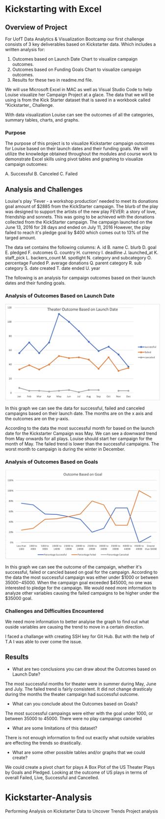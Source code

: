 # Kickstarting with Excel


## Overview of Project
For UofT Data Analytics & Visualization Bootcamp our first challenge consists of 3 key deliverables based on Kickstarter data. Which includes a written analysis for:

1) Outcomes based on Launch Date Chart to visualize campaign outcomes.
2) Outcomes based on Funding Goals Chart to visualize campaign outcomes.
3) Results  for these two in readme.md file.

We will use Microsoft Excel in MAC as well as Visual Studio Code to help Louise visualize her Campaign Project at a glace. The data that we will be using is from the Kick Starter dataset that is saved in a workbook called “Kickstarter_ Challenge.

With data visualization Louise can see the outcomes of all the categories, summary tables, charts, and graphs.

### Purpose

The purpose of this project is to visualize Kickstarter campaign outcomes for Louise based on their launch dates and their funding goals. We will utilize the knowledge obtained throughout the modules and course work to demonstrate Excel skills using pivot tables and graphing to visualize campaign outcomes:

A. Successful B. Canceled C. Failed

## Analysis and Challenges

Louise's play 'Fever - a workshop production' needed to meet its donations goal amount of $2885 from the KickStarter campaign. The blurb of the play was designed to support the artists of the new play FEVER: a story of love, friendship and sonnets. This was going to be achieved with the donations collected from the KickStarter campaign. The campaign launched on the June 13, 2016 for 28 days and ended on July 11, 2016 However, the play failed to reach it's pledge goal by $400 which comes out to 13% of the targed amount.

The data set contains the following columns: A. id B. name C. blurb D. goal E. pledged F. outcomes G. country H. currency I. deadline  J. launched_at  K. staff_pick L. backers_count M. spotlight N. category and subcategory O. percentage Funded P. average donations  Q. parent category R. sub category S. date created  T. date ended  U. year

The following is an analysis for campaign outcomes based on their launch dates and their funding goals.


### Analysis of Outcomes Based on Launch Date

![This is an image](https://github.com/ShahroseShahzad/Kickstarter-Analysis/blob/main/Resources%20/Theater_Outcomes_vs_Launch.png)

In this graph we can see the data for successful, failed and canceled campaigns based on their launch date. The months are on the x axis and the outcomes are on the y-axis.

According to the data the most successful month for based on the launch date for the Kickstarter Campaign was May. We can see a downward trend from May onwards for all plays. Louise should start her campaign for the month of May. The failed trend is lower than the successful campaigns. The worst month to campaign is during the winter in December.

### Analysis of Outcomes Based on Goals

![This is an image](https://github.com/ShahroseShahzad/Kickstarter-Analysis/blob/main/Resources%20/Outcomes_vs_Goals.png)

In this graph we can see the outcome of the campaign, whether it's successful, failed or cancled based on goal for the campaign.
According to the data the most successful campaign was either under $1000 or between $35000-$45000. When the campaign goal exceeded $45000, no one was interested to pledge for the campaign. We would need more information to analyze other variables causing the failed campaigns to be higher under the $35000 goal.

### Challenges and Difficulties Encountered

We need more information to better analyise the graph to find out what ouside variables are causing the trend to move in a certain direction.

I faced a challange with creating SSH key for Git Hub. But with the help of T.A I was able to over come the issue.

## Results

- What are two conclusions you can draw about the Outcomes based on Launch Date?

The most successful months for theater were in summer during May, June and July.
The failed trend is fairly consistent. It did not change drasticaly during the months the theater campaign had successful outcome.

- What can you conclude about the Outcomes based on Goals?

The most successful campaings were either with the goal under 1000, or between 35000 to 45000.
There were no play campaings canceled 

- What are some limitations of this dataset?

There is not enough information to find out exactly what outside variables are effecting the trends so drastically. 

- What are some other possible tables and/or graphs that we could create?

We could create a pivot chart for plays 
A Box Plot of the US Theater Plays by Goals and Pledged. Looking at the outcome of US plays in terms of overall Failed, Live, Successful and Cancelled.


# Kickstarter-Analysis
Performing Analysis on Kickstarter Data to Uncover Trends
Project analysis